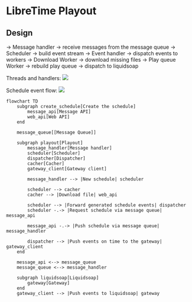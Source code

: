 # LibreTime Playout

## Design

-> Message handler -> receive messages from the message queue
-> Scheduler -> build event stream
-> Event handler -> dispatch events to workers
-> Download Worker -> download missing files
-> Play queue Worker -> rebuild play queue -> dispatch to liquidsoap

Threads and handlers:
[![](https://mermaid.ink/svg/eyJjb2RlIjoic3RhdGVEaWFncmFtLXYyXG4gICAgc3RhdGUgXCJDaGVjayBsaXF1aWRzb2FwIGNvbm5lY3Rpdml0eVwiIGFzIGNoZWNrX2xpcXVpZHNvYXBcbiAgICBbKl0gLS0-IGNoZWNrX2xpcXVpZHNvYXBcblxuICAgIHN0YXRlIHN0YXJ0IDw8Zm9yaz4-XG4gICAgc3RhdGUgc3RvcCA8PGZvcms-PlxuICAgIGNoZWNrX2xpcXVpZHNvYXAgLS0-IHN0YXJ0XG5cbiAgICBzdGF0ZSBcIlN0YXJ0IE1lc3NhZ2UgSGFuZGxlclwiIGFzIHN0YXJ0X21lc3NhZ2VfaGFuZGxlclxuICAgIHN0YXJ0IC0tPiBzdGFydF9tZXNzYWdlX2hhbmRsZXJcbiAgICBzdGFydF9tZXNzYWdlX2hhbmRsZXIgLS0-IHN0b3BcblxuICAgIHN0YXRlIFwiU3RhcnQgRmlsZVwiIGFzIHN0YXJ0X2ZpbGVfaGFuZGxlclxuICAgIHN0YXJ0IC0tPiBzdGFydF9maWxlX2hhbmRsZXJcbiAgICBzdGFydF9maWxlX2hhbmRsZXIgLS0-IHN0b3BcbiAgICBcbiAgICBzdGF0ZSBcIlN0YXJ0IEZldGNoXCIgYXMgc3RhcnRfZmV0Y2hfaGFuZGxlclxuICAgIHN0YXJ0IC0tPiBzdGFydF9mZXRjaF9oYW5kbGVyXG4gICAgc3RhcnRfZmV0Y2hfaGFuZGxlciAtLT4gc3RvcFxuICAgIFxuICAgIHN0YXRlIFwiU3RhcnQgUHVzaFwiIGFzIHN0YXJ0X3B1c2hfaGFuZGxlclxuICAgIHN0YXRlIFwiU3RhcnQgTGlxdWlkc29hcCBRdWV1ZVwiIGFzIHN0YXJ0X2xpcXVpZHNvYXBfcXVldWVfaGFuZGxlclxuICAgIHN0YXJ0IC0tPiBzdGFydF9wdXNoX2hhbmRsZXJcbiAgICBzdGFydF9wdXNoX2hhbmRsZXIgLS0-IHN0YXJ0X2xpcXVpZHNvYXBfcXVldWVfaGFuZGxlclxuXG4gICAgc3RhcnRfbGlxdWlkc29hcF9xdWV1ZV9oYW5kbGVyIC0tPiBzdG9wXG4gICAgXG4gICAgc3RhdGUgXCJTdGFydCBSZWNvcmRlclwiIGFzIHN0YXJ0X3JlY29yZGVyX2hhbmRsZXJcbiAgICBzdGFydCAtLT4gc3RhcnRfcmVjb3JkZXJfaGFuZGxlclxuICAgIHN0YXJ0X3JlY29yZGVyX2hhbmRsZXIgLS0-IHN0b3BcbiAgICBcbiAgICBzdGF0ZSBcIlN0YXJ0IFN0YXRzXCIgYXMgc3RhcnRfc3RhdHNfaGFuZGxlclxuICAgIHN0YXJ0IC0tPiBzdGFydF9zdGF0c19oYW5kbGVyXG4gICAgc3RhcnRfc3RhdHNfaGFuZGxlciAtLT4gc3RvcFxuICAgXG4gICAgc3RvcCAtLT4gWypdIiwibWVybWFpZCI6eyJ0aGVtZSI6ImRlZmF1bHQifSwidXBkYXRlRWRpdG9yIjpmYWxzZSwiYXV0b1N5bmMiOnRydWUsInVwZGF0ZURpYWdyYW0iOmZhbHNlfQ)](https://mermaid.live/edit/#eyJjb2RlIjoic3RhdGVEaWFncmFtLXYyXG4gICAgc3RhdGUgXCJDaGVjayBsaXF1aWRzb2FwIGNvbm5lY3Rpdml0eVwiIGFzIGNoZWNrX2xpcXVpZHNvYXBcbiAgICBbKl0gLS0-IGNoZWNrX2xpcXVpZHNvYXBcblxuICAgIHN0YXRlIHN0YXJ0IDw8Zm9yaz4-XG4gICAgc3RhdGUgc3RvcCA8PGZvcms-PlxuICAgIGNoZWNrX2xpcXVpZHNvYXAgLS0-IHN0YXJ0XG5cbiAgICBzdGF0ZSBcIlN0YXJ0IE1lc3NhZ2UgSGFuZGxlclwiIGFzIHN0YXJ0X21lc3NhZ2VfaGFuZGxlclxuICAgIHN0YXJ0IC0tPiBzdGFydF9tZXNzYWdlX2hhbmRsZXJcbiAgICBzdGFydF9tZXNzYWdlX2hhbmRsZXIgLS0-IHN0b3BcblxuICAgIHN0YXRlIFwiU3RhcnQgRmlsZVwiIGFzIHN0YXJ0X2ZpbGVfaGFuZGxlclxuICAgIHN0YXJ0IC0tPiBzdGFydF9maWxlX2hhbmRsZXJcbiAgICBzdGFydF9maWxlX2hhbmRsZXIgLS0-IHN0b3BcbiAgICBcbiAgICBzdGF0ZSBcIlN0YXJ0IEZldGNoXCIgYXMgc3RhcnRfZmV0Y2hfaGFuZGxlclxuICAgIHN0YXJ0IC0tPiBzdGFydF9mZXRjaF9oYW5kbGVyXG4gICAgc3RhcnRfZmV0Y2hfaGFuZGxlciAtLT4gc3RvcFxuICAgIFxuICAgIHN0YXRlIFwiU3RhcnQgUHVzaFwiIGFzIHN0YXJ0X3B1c2hfaGFuZGxlclxuICAgIHN0YXRlIFwiU3RhcnQgTGlxdWlkc29hcCBRdWV1ZVwiIGFzIHN0YXJ0X2xpcXVpZHNvYXBfcXVldWVfaGFuZGxlclxuICAgIHN0YXJ0IC0tPiBzdGFydF9wdXNoX2hhbmRsZXJcbiAgICBzdGFydF9wdXNoX2hhbmRsZXIgLS0-IHN0YXJ0X2xpcXVpZHNvYXBfcXVldWVfaGFuZGxlclxuXG4gICAgc3RhcnRfbGlxdWlkc29hcF9xdWV1ZV9oYW5kbGVyIC0tPiBzdG9wXG4gICAgXG4gICAgc3RhdGUgXCJTdGFydCBSZWNvcmRlclwiIGFzIHN0YXJ0X3JlY29yZGVyX2hhbmRsZXJcbiAgICBzdGFydCAtLT4gc3RhcnRfcmVjb3JkZXJfaGFuZGxlclxuICAgIHN0YXJ0X3JlY29yZGVyX2hhbmRsZXIgLS0-IHN0b3BcbiAgICBcbiAgICBzdGF0ZSBcIlN0YXJ0IFN0YXRzXCIgYXMgc3RhcnRfc3RhdHNfaGFuZGxlclxuICAgIHN0YXJ0IC0tPiBzdGFydF9zdGF0c19oYW5kbGVyXG4gICAgc3RhcnRfc3RhdHNfaGFuZGxlciAtLT4gc3RvcFxuICAgXG4gICAgc3RvcCAtLT4gWypdIiwibWVybWFpZCI6IntcbiAgXCJ0aGVtZVwiOiBcImRlZmF1bHRcIlxufSIsInVwZGF0ZUVkaXRvciI6ZmFsc2UsImF1dG9TeW5jIjp0cnVlLCJ1cGRhdGVEaWFncmFtIjpmYWxzZX0)

Schedule event flow:
[![](https://mermaid.ink/svg/eyJjb2RlIjoic3RhdGVEaWFncmFtLXYyXG4gICAgWypdIC0tPiByZWNlaXZlZF9ldmVudFxuXG4gICAgc3RhdGUgZmV0Y2hfcXVldWUge1xuICAgICAgICBbKl0gLS0-IHByb2Nlc3Nfc2NoZWR1bGU6IHVwZGF0ZV9zY2hlZHVsZVxuICAgIH1cblxuICAgIHJlY2VpdmVkX2V2ZW50IC0tPiBmZXRjaF9xdWV1ZVxuXG4gICAgc3RhdGUgbWVkaWFfcXVldWUge1xuICAgICAgICBbKl0gIC0tPiBjb3B5X2ZpbGVcbiAgICB9XG4gICAgcHJvY2Vzc19zY2hlZHVsZSAtLT4gbWVkaWFfcXVldWVcblxuICAgIHN0YXRlIHB1c2hfcXVldWUge1xuICAgICAgICBbKl0gLS0-IHNlcGVyYXRlX3ByZXNlbnRfZnV0dXJlXG5cbiAgICAgICAgc2VwZXJhdGVfcHJlc2VudF9mdXR1cmUgLS0-IHZlcmlmeV9jb3JyZWN0X3ByZXNlbnRfbWVkaWFcbiAgICAgICAgbm90ZSByaWdodCBvZiB2ZXJpZnlfY29ycmVjdF9wcmVzZW50X21lZGlhIDogSXMgdGhhdCB1c2VkIHRvIGZvcmNlIGEgZGlyZWN0IGNoYW5nZSA_XG5cbiAgICAgICAgc2VwZXJhdGVfcHJlc2VudF9mdXR1cmUgLS0-IGZ1dHVyZV9zY2hlZHVsZWRfcXVldWU6IHNjaGVkdWxlZF9mb3JfZnV0dXJlXG4gICAgICAgIHN0YXRlIGZ1dHVyZV9zY2hlZHVsZWRfcXVldWUge1xuICAgICAgICAgICAgWypdIC0tPiB3YWl0X3VudGlsX3BsYXlcbiAgICAgICAgfVxuICAgIH1cblxuICAgIHByb2Nlc3Nfc2NoZWR1bGUgLS0-IHB1c2hfcXVldWVcblxuICAgIHZlcmlmeV9jb3JyZWN0X3ByZXNlbnRfbWVkaWEgLS0-IGxpcXVpZHNvYXA6IGN1cnJlbnRseV9wbGF5aW5nXG4gICAgd2FpdF91bnRpbF9wbGF5IC0tPiBsaXF1aWRzb2FwXG5cbiAgICBsaXF1aWRzb2FwIC0tPiBbKl1cblxuICAgIFxuIiwibWVybWFpZCI6eyJ0aGVtZSI6ImRlZmF1bHQifSwidXBkYXRlRWRpdG9yIjpmYWxzZSwiYXV0b1N5bmMiOnRydWUsInVwZGF0ZURpYWdyYW0iOmZhbHNlfQ)](https://mermaid.live/edit#eyJjb2RlIjoic3RhdGVEaWFncmFtLXYyXG4gICAgWypdIC0tPiByZWNlaXZlZF9ldmVudFxuXG4gICAgc3RhdGUgZmV0Y2hfcXVldWUge1xuICAgICAgICBbKl0gLS0-IHByb2Nlc3Nfc2NoZWR1bGU6IHVwZGF0ZV9zY2hlZHVsZVxuICAgIH1cblxuICAgIHJlY2VpdmVkX2V2ZW50IC0tPiBmZXRjaF9xdWV1ZVxuXG4gICAgc3RhdGUgbWVkaWFfcXVldWUge1xuICAgICAgICBbKl0gIC0tPiBjb3B5X2ZpbGVcbiAgICB9XG4gICAgcHJvY2Vzc19zY2hlZHVsZSAtLT4gbWVkaWFfcXVldWVcblxuICAgIHN0YXRlIHB1c2hfcXVldWUge1xuICAgICAgICBbKl0gLS0-IHNlcGVyYXRlX3ByZXNlbnRfZnV0dXJlXG5cbiAgICAgICAgc2VwZXJhdGVfcHJlc2VudF9mdXR1cmUgLS0-IHZlcmlmeV9jb3JyZWN0X3ByZXNlbnRfbWVkaWFcbiAgICAgICAgbm90ZSByaWdodCBvZiB2ZXJpZnlfY29ycmVjdF9wcmVzZW50X21lZGlhIDogSXMgdGhhdCB1c2VkIHRvIGZvcmNlIGEgZGlyZWN0IGNoYW5nZSA_XG5cbiAgICAgICAgc2VwZXJhdGVfcHJlc2VudF9mdXR1cmUgLS0-IGZ1dHVyZV9zY2hlZHVsZWRfcXVldWU6IHNjaGVkdWxlZF9mb3JfZnV0dXJlXG4gICAgICAgIHN0YXRlIGZ1dHVyZV9zY2hlZHVsZWRfcXVldWUge1xuICAgICAgICAgICAgWypdIC0tPiB3YWl0X3VudGlsX3BsYXlcbiAgICAgICAgfVxuICAgIH1cblxuICAgIHByb2Nlc3Nfc2NoZWR1bGUgLS0-IHB1c2hfcXVldWVcblxuICAgIHZlcmlmeV9jb3JyZWN0X3ByZXNlbnRfbWVkaWEgLS0-IGxpcXVpZHNvYXA6IGN1cnJlbnRseV9wbGF5aW5nXG4gICAgd2FpdF91bnRpbF9wbGF5IC0tPiBsaXF1aWRzb2FwXG5cbiAgICBsaXF1aWRzb2FwIC0tPiBbKl1cblxuICAgIFxuIiwibWVybWFpZCI6IntcbiAgXCJ0aGVtZVwiOiBcImRlZmF1bHRcIlxufSIsInVwZGF0ZUVkaXRvciI6ZmFsc2UsImF1dG9TeW5jIjp0cnVlLCJ1cGRhdGVEaWFncmFtIjpmYWxzZX0)

```mermaid
flowchart TD
    subgraph create_schedule[Create the schedule]
        message_api[Message API]
        web_api[Web API]
    end

    message_queue[[Message Queue]]

    subgraph playout[Playout]
        message_handler[Message handler]
        scheduler[Scheduler]
        dispatcher[Dispatcher]
        cacher[Cacher]
        gateway_client[Gateway client]

        message_handler --> |New schedule| scheduler

        scheduler --> cacher
        cacher --> |Download file| web_api

        scheduler --> |Forward generated schedule events| dispatcher
        scheduler -.-> |Request schedule via message queue| message_api

        message_api -.-> |Push schedule via message queue| message_handler

        dispatcher --> |Push events on time to the gateway| gateway_client
    end

    message_api <--> message_queue
    message_queue <--> message_handler

    subgraph liquidsoap[Liquidsoap]
        gateway[Gateway]
    end
    gateway_client --> |Push events to liquidsoap| gateway
```
